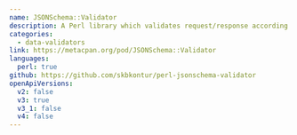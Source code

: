 ```yaml
---
name: JSONSchema::Validator
description: A Perl library which validates request/response according to an OpenAPI specification
categories:
  - data-validators
link: https://metacpan.org/pod/JSONSchema::Validator
languages:
  perl: true
github: https://github.com/skbkontur/perl-jsonschema-validator
openApiVersions:
  v2: false
  v3: true
  v3_1: false
  v4: false
---
```

